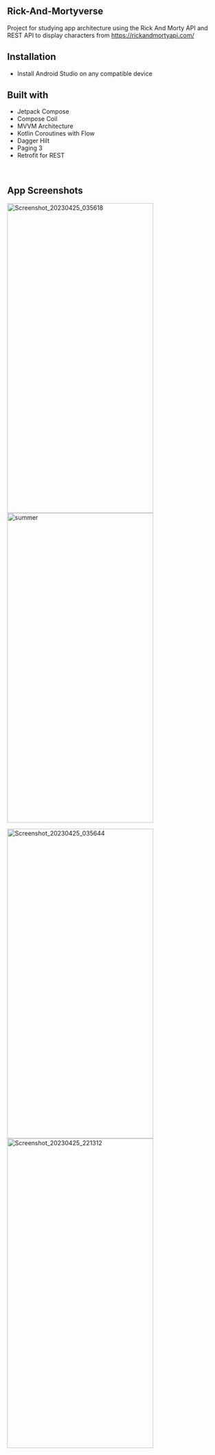 ## Rick-And-Mortyverse
Project for studying app architecture using the Rick And Morty API and REST API to display characters from https://rickandmortyapi.com/


## Installation
* Install Android Studio on any compatible device


## Built with
* Jetpack Compose
* Compose Coil
* MVVM Architecture
* Kotlin Coroutines with Flow
* Dagger Hilt
* Paging 3
* Retrofit for REST


<br>

## App Screenshots

<img alt="Screenshot_20230425_035618" height="720" src="https://user-images.githubusercontent.com/95852329/234291626-5999a337-3ebb-4eea-8690-e44becb488f2.png" width="340"/>  <img alt="summer" height="720" src="https://user-images.githubusercontent.com/95852329/235533615-8485eac7-19de-430e-8dfb-b70c2bd666d6.png" width="340"/>


<img alt="Screenshot_20230425_035644" height="720" src="https://user-images.githubusercontent.com/95852329/234291715-772f2eab-2b91-4600-902c-79815427ba8d.png" width="340"/>      <img alt="Screenshot_20230425_221312" height="720" src="https://user-images.githubusercontent.com/95852329/234449434-8e941e65-6cdc-4534-be98-93adafd49142.png" width="340"/>


